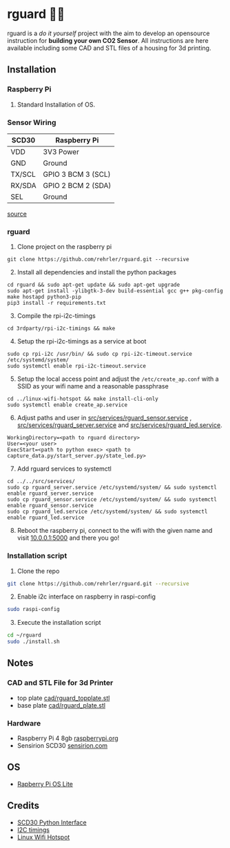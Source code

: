 # rguard :guardsman:

rguard is a *do it yourself* project with the aim to develop an opensource instruction for **building your own CO2
Sensor**. All instructions are here available including some CAD and STL files of a housing for 3d printing.

## Installation

### Raspberry Pi

1. Standard Installation of OS.

### Sensor Wiring

SCD30  | Raspberry Pi
--- | ---
VDD | 3V3 Power
GND | Ground
TX/SCL | GPIO 3 BCM 3 (SCL)
RX/SDA | GPIO 2 BCM 2 (SDA)
SEL | Ground

[source](https://pinout.xyz/pinout/i2c)

### rguard

1. Clone project on the raspberry pi

```shell
git clone https://github.com/rehrler/rguard.git --recursive
```

2. Install all dependencies and install the python packages

```shell
cd rguard && sudo apt-get update && sudo apt-get upgrade
sudo apt-get install -ylibgtk-3-dev build-essential gcc g++ pkg-config make hostapd python3-pip
pip3 install -r requirements.txt
```

3. Compile the rpi-i2c-timings

```shell
cd 3rdparty/rpi-i2c-timings && make
```

4. Setup the rpi-i2c-timings as a service at boot

```shell
sudo cp rpi-i2c /usr/bin/ && sudo cp rpi-i2c-timeout.service /etc/systemd/system/
sudo systemctl enable rpi-i2c-timeout.service
```

5. Setup the local access point and adjust the `/etc/create_ap.conf` with a SSID as your wifi name and a reasonable
   passphrase

```shell
cd ../linux-wifi-hotspot && make install-cli-only
sudo systemctl enable create_ap.service
```

6. Adjust paths and user in [src/services/rguard_sensor.service](src/services/rguard_sensor.service)
   , [src/services/rguard_server.service](src/services/rguard_server.service)
   and [src/services/rguard_led.service](src/services/rguard_led.service).

```text
WorkingDirectory=<path to rguard directory>
User=<your user>
ExecStart=<path to python exec> <path to capture_data.py/start_server.py/state_led.py>
```

7. Add rguard services to systemctl

```shell
cd ../../src/services/
sudo cp rguard_server.service /etc/systemd/system/ && sudo systemctl enable rguard_server.service
sudo cp rguard_sensor.service /etc/systemd/system/ && sudo systemctl enable rguard_sensor.service
sudo cp rguard_led.service /etc/systemd/system/ && sudo systemctl enable rguard_led.service
```

8. Reboot the raspberry pi, connect to the wifi with the given name and visit [10.0.0.1:5000](http://10.0.0.1:5000) and
   there you go!

### Installation script

1. Clone the repo
```bash
git clone https://github.com/rehrler/rguard.git --recursive
```

2. Enable i2c interface on raspberry in raspi-config
```bash
sudo raspi-config
```

3. Execute the installation script
```bash
cd ~/rguard
sudo ./install.sh
```

## Notes

### CAD and STL File for 3d Printer

- top plate [cad/rguard_topplate.stl](cad/rguard_topplate.stl)
- base plate [cad/rguard_plate.stl](cad/rguard_plate.stl)

### Hardware

- Raspberry Pi 4 8gb [raspberrypi.org](https://www.raspberrypi.org/products/raspberry-pi-4-model-b/)
- Sensirion
  SCD30 [sensirion.com](https://www.sensirion.com/en/environmental-sensors/carbon-dioxide-sensors/carbon-dioxide-sensors-scd30/)

## OS

- [Rapberry Pi OS Lite](https://www.raspberrypi.org/software/operating-systems/)

## Credits

- [SCD30 Python Interface](https://github.com/RequestForCoffee/scd30)
- [I2C timings](https://github.com/RequestForCoffee/rpi-i2c-timings)
- [Linux Wifi Hotspot](https://github.com/lakinduakash/linux-wifi-hotspot)